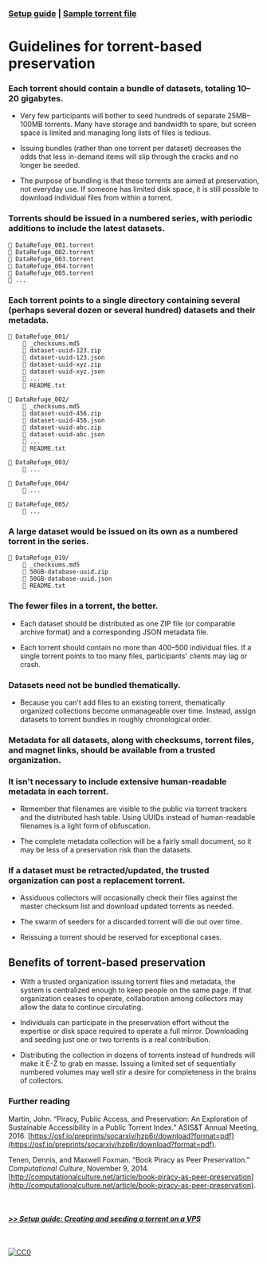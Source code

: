 ### [Setup guide](Setup.md) | [Sample torrent file](https://github.com/stevemclaugh/preservation-torrent/blob/master/DataRefuge_001_test.torrent?raw=true)

# Guidelines for torrent-based preservation


### Each torrent should contain a bundle of datasets, totaling 10–20 gigabytes.

- Very few participants will bother to seed hundreds of separate 25MB–100MB torrents. Many have storage and bandwidth to spare, but screen space is limited and managing long lists of files is tedious.

- Issuing bundles (rather than one torrent per dataset) decreases the odds that less in-demand items will slip through the cracks and no longer be seeded.

- The purpose of bundling is that these torrents are aimed at preservation, not everyday use. If someone has limited disk space, it is still possible to download individual files from within a torrent.


### Torrents should be issued in a numbered series, with periodic additions to include the latest datasets.

```
📄 DataRefuge_001.torrent
📄 DataRefuge_002.torrent
📄 DataRefuge_003.torrent
📄 DataRefuge_004.torrent
📄 DataRefuge_005.torrent
📄 ...
```


### Each torrent points to a single directory containing several (perhaps several dozen or several hundred) datasets and their metadata.

```
📂 DataRefuge_001/
    📄 _checksums.md5
    📄 dataset-uuid-123.zip
    📄 dataset-uuid-123.json
    📄 dataset-uuid-xyz.zip
    📄 dataset-uuid-xyz.json
    📄 ...
    📄 README.txt

📂 DataRefuge_002/
    📄 _checksums.md5
    📄 dataset-uuid-456.zip
    📄 dataset-uuid-456.json
    📄 dataset-uuid-abc.zip
    📄 dataset-uuid-abc.json
    📄 ...
    📄 README.txt

📂 DataRefuge_003/
    📄 ...

📂 DataRefuge_004/
    📄 ...

📂 DataRefuge_005/
    📄 ...
```


### A large dataset would be issued on its own as a numbered torrent in the series.

```
📂 DataRefuge_019/
    📄 _checksums.md5
    📄 50GB-database-uuid.zip
    📄 50GB-database-uuid.json
    📄 README.txt
```


### The fewer files in a torrent, the better.

- Each dataset should be distributed as one ZIP file (or comparable archive format) and a corresponding JSON metadata file.

- Each torrent should contain no more than 400–500 individual files. If a single torrent points to too many files, participants' clients may lag or crash.


### Datasets need not be bundled thematically.

- Because you can't add files to an existing torrent, thematically organized collections become unmanageable over time. Instead, assign datasets to torrent bundles in roughly chronological order.


### Metadata for all datasets, along with checksums, torrent files, and magnet links, should be available from a trusted organization.


### It isn't necessary to include extensive human-readable metadata in each torrent.

- Remember that filenames are visible to the public via torrent trackers and the distributed hash table. Using UUIDs instead of human-readable filenames is a light form of obfuscation.

- The complete metadata collection will be a fairly small document, so it may be less of a preservation risk than the datasets.


### If a dataset must be retracted/updated, the trusted organization can post a replacement torrent.

- Assiduous collectors will occasionally check their files against the master checksum list and download updated torrents as needed.

- The swarm of seeders for a discarded torrent will die out over time.

- Reissuing a torrent should be reserved for exceptional cases.


## Benefits of torrent-based preservation

- With a trusted organization issuing torrent files and metadata, the system is centralized enough to keep people on the same page. If that organization ceases to operate, collaboration among collectors may allow the data to continue circulating.

- Individuals can participate in the preservation effort without the expertise or disk space required to operate a full mirror. Downloading and seeding just one or two torrents is a real contribution.

- Distributing the collection in dozens of torrents instead of hundreds will make it E-Z to grab en masse. Issuing a limited set of sequentially numbered volumes may well stir a desire for completeness in the brains of collectors.


### Further reading

Martin, John. “Piracy, Public Access, and Preservation: An Exploration of Sustainable Accessibility in a Public Torrent Index.” ASIS&T Annual Meeting, 2016. [https://osf.io/preprints/socarxiv/hzp6r/download?format=pdf](https://osf.io/preprints/socarxiv/hzp6r/download?format=pdf).


Tenen, Dennis, and Maxwell Foxman. “Book Piracy as Peer Preservation.” *Computational Culture*, November 9, 2014. [http://computationalculture.net/article/book-piracy-as-peer-preservation](http://computationalculture.net/article/book-piracy-as-peer-preservation).

&nbsp;

#### [*>> Setup guide: Creating and seeding a torrent on a VPS*](Setup.md)





&nbsp;

<p xmlns:dct="http://purl.org/dc/terms/" xmlns:vcard="http://www.w3.org/2001/vcard-rdf/3.0#">
  <a rel="license"
     href="http://creativecommons.org/publicdomain/zero/1.0/">
    <img src="http://i.creativecommons.org/p/zero/1.0/88x31.png" style="border-style: none;" alt="CC0" />
  </a>
</p>
